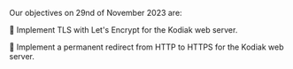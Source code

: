 Our objectives on 29nd of November 2023 are:

:pencil: Implement TLS with Let's Encrypt for the Kodiak web server.

:pencil: Implement a permanent redirect from HTTP to HTTPS for the Kodiak web server.
